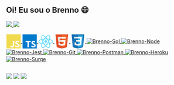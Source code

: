 ## Oi! Eu sou o Brenno 😄

<div align="left">
  <a href="https://github.com/brennoambrozino">
  <img height="180em" src="https://github-readme-stats.vercel.app/api?username=brennoambrozino&show_icons=true&theme=dracula&include_all_commits=true&count_private=true"/>
  <img height="180em" src="https://github-readme-stats.vercel.app/api/top-langs/?username=brennoambrozino&layout=compact&langs_count=7&theme=dracula"/>
</div>
<div style="display: inline_block"><br>
  <img align="center" alt="Brenno-Js" height="40" width="40" src="https://raw.githubusercontent.com/devicons/devicon/master/icons/javascript/javascript-plain.svg">
  <img align="center" alt="Brenno-Ts" height="40" width="40" src="https://raw.githubusercontent.com/devicons/devicon/master/icons/typescript/typescript-plain.svg">
  <img align="center" alt="Brenno-React" height="40" width="40" src="https://raw.githubusercontent.com/devicons/devicon/master/icons/react/react-original.svg">
  <img align="center" alt="Brenno-HTML" height="40" width="40" src="https://raw.githubusercontent.com/devicons/devicon/master/icons/html5/html5-original.svg">
  <img align="center" alt="Brenno-CSS" height="40" width="40" src="https://raw.githubusercontent.com/devicons/devicon/master/icons/css3/css3-original.svg">
  <img align="center" alt="Brenno-Sql" height="40" width="40" src="https://cdn.jsdelivr.net/gh/devicons/devicon/icons/mysql/mysql-plain.svg">
  <img align="center" alt="Brenno-Node" height="40" width="40" src="https://www.vectorlogo.zone/logos/nodejs/nodejs-icon.svg">
  <img align="center" alt="Brenno-Jest" height="40" width="40" src="https://www.vectorlogo.zone/logos/jestjsio/jestjsio-icon.svg">
  <img align="center" alt="Brenno-Git" height="40" width="40" src="https://www.vectorlogo.zone/logos/git-scm/git-scm-icon.svg">
  <img align="center" alt="Brenno-Postman" height="40" width="40" src="https://user-images.githubusercontent.com/98967783/174185123-5320be02-087c-4b0e-a92e-a156376aadd9.png">
  <img align="center" alt="Brenno-Heroku" height="40" width="40" src="https://www.vectorlogo.zone/logos/heroku/heroku-icon.svg">
  <img align="center" alt="Brenno-Surge" height="40" width="40" src="https://www.vectorlogo.zone/logos/surgesh/surgesh-icon.svg">


</div>
  
  ##
 
<div> 
  <a href="https://www.instagram.com/brenno_ambrozino/" target="_blank"><img src="https://img.shields.io/badge/-Instagram-%23E4405F?style=for-the-badge&logo=instagram&logoColor=white" target="_blank"></a>
  <a href = "mailto:brennoambrozino@gmail.com"><img src="https://img.shields.io/badge/-Gmail-%23333?style=for-the-badge&logo=gmail&logoColor=white" target="_blank"></a>
  <a href="https://www.linkedin.com/in/brenno-ambrozino-339b32223/" target="_blank"><img src="https://img.shields.io/badge/-LinkedIn-%230077B5?style=for-the-badge&logo=linkedin&logoColor=white" target="_blank"></a> 
 

 
</div>
